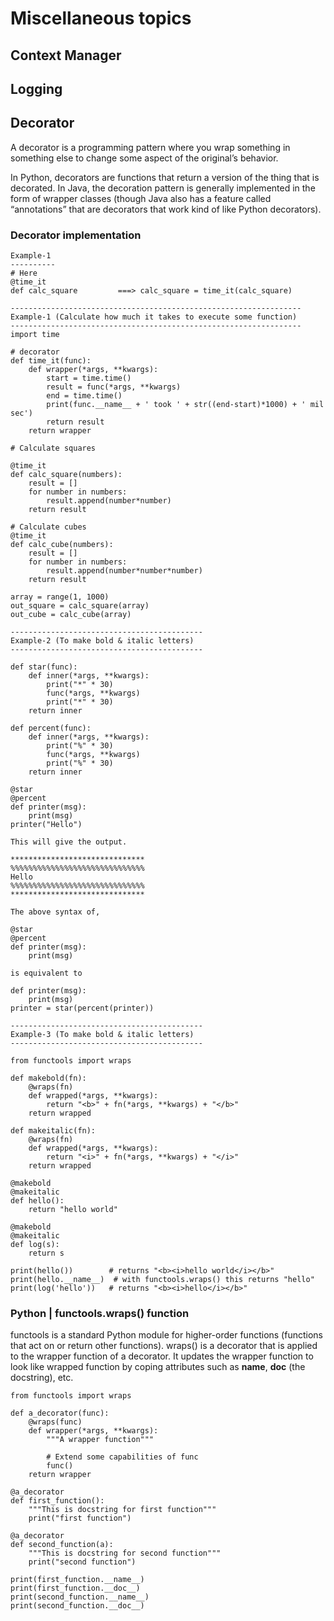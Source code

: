 # Miscellaneous topics

## Context Manager 

## Logging

## Decorator

A decorator is a programming pattern where you wrap something in something else to change some aspect of the original’s behavior.

In Python, decorators are functions that return a version of the thing that is decorated. In Java, the decoration pattern is generally implemented in the form of wrapper classes (though Java also has a feature called “annotations” that are decorators that work kind of like Python decorators).


### Decorator implementation

```
Example-1
----------
# Here 
@time_it 
def calc_square         ===> calc_square = time_it(calc_square)

-----------------------------------------------------------------
Example-1 (Calculate how much it takes to execute some function)
-----------------------------------------------------------------
import time

# decorator
def time_it(func):
    def wrapper(*args, **kwargs):
        start = time.time()
        result = func(*args, **kwargs)
        end = time.time()
        print(func.__name__ + ' took ' + str((end-start)*1000) + ' mil sec')
        return result
    return wrapper

# Calculate squares

@time_it
def calc_square(numbers):
    result = []
    for number in numbers:
        result.append(number*number)
    return result

# Calculate cubes
@time_it
def calc_cube(numbers):
    result = []
    for number in numbers:
        result.append(number*number*number)
    return result

array = range(1, 1000)
out_square = calc_square(array)
out_cube = calc_cube(array)

-------------------------------------------
Example-2 (To make bold & italic letters)
-------------------------------------------

def star(func):
    def inner(*args, **kwargs):
        print("*" * 30)
        func(*args, **kwargs)
        print("*" * 30)
    return inner

def percent(func):
    def inner(*args, **kwargs):
        print("%" * 30)
        func(*args, **kwargs)
        print("%" * 30)
    return inner

@star
@percent
def printer(msg):
    print(msg)
printer("Hello")

This will give the output.

******************************
%%%%%%%%%%%%%%%%%%%%%%%%%%%%%%
Hello
%%%%%%%%%%%%%%%%%%%%%%%%%%%%%%
******************************

The above syntax of,

@star
@percent
def printer(msg):
    print(msg)

is equivalent to

def printer(msg):
    print(msg)
printer = star(percent(printer))

-------------------------------------------
Example-3 (To make bold & italic letters)
-------------------------------------------

from functools import wraps

def makebold(fn):
    @wraps(fn)
    def wrapped(*args, **kwargs):
        return "<b>" + fn(*args, **kwargs) + "</b>"
    return wrapped

def makeitalic(fn):
    @wraps(fn)
    def wrapped(*args, **kwargs):
        return "<i>" + fn(*args, **kwargs) + "</i>"
    return wrapped

@makebold
@makeitalic
def hello():
    return "hello world"

@makebold
@makeitalic
def log(s):
    return s

print(hello())        # returns "<b><i>hello world</i></b>"
print(hello.__name__)  # with functools.wraps() this returns "hello"
print(log('hello'))   # returns "<b><i>hello</i></b>"

```

### Python | functools.wraps() function

functools is a standard Python module for higher-order functions (functions that act on or return other functions). wraps() is a decorator that is applied to the wrapper function of a decorator. It updates the wrapper function to look like wrapped function by coping attributes such as __name__, __doc__ (the docstring), etc.

```
from functools import wraps 

def a_decorator(func): 
	@wraps(func) 
	def wrapper(*args, **kwargs): 
		"""A wrapper function"""

		# Extend some capabilities of func 
		func() 
	return wrapper 

@a_decorator
def first_function(): 
	"""This is docstring for first function"""
	print("first function") 

@a_decorator
def second_function(a): 
	"""This is docstring for second function"""
	print("second function") 

print(first_function.__name__) 
print(first_function.__doc__) 
print(second_function.__name__) 
print(second_function.__doc__) 

``` 